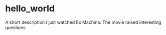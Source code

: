 # hello_world
A short description
I just watched Ex Machina. The movie raised interesting questions
